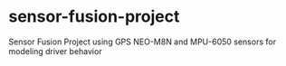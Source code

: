 # sensor-fusion-project
Sensor Fusion Project using GPS NEO-M8N and MPU-6050 sensors for modeling driver behavior
